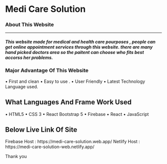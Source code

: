 <h1> Medi Care Solution </h1>

<div>
  <h3> About This Website  </h3>
  <hr>
<h5> This website made for medical and health care pourposes , people can get online appointment services through this website. there are many hand picked doctors area so the paitent can choose who fits best accorss her problems.<h5>
  <h3> Major Advantage Of This Website </h3>
  • First and clean 
  • Easy to use .
  • User Friendly
  • Latest Technology Language used.
  
  
  <h2> What Languages And Frame Work Used </h2>
  • HTML5
  • CSS 3
  • React Bootstrap 5
  • Firebase 
  • React 
  • JavaScript 
  
  
  <h2> Below Live Link Of Site </h2>
  Firebase Host :  https://medi-care-solution.web.app/
  Netlify Host : https://medi-care-solution-web.netlify.app/
  
  
  <span> Thank you</span>
</div>
